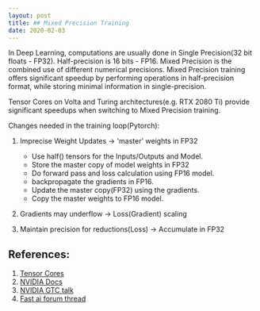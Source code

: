 ```yaml
---
layout: post
title: ## Mixed Precision Training
date: 2020-02-03
---
```


In Deep Learning, computations are usually done in Single Precision(32 bit floats - FP32). Half-precision is 16 bits - FP16.
Mixed Precision is the combined use of different numerical precisions. Mixed Precision training offers significant speedup
by performing operations in half-precision format, while storing minimal information in single-precision.

Tensor Cores on Volta and Turing architectures(e.g. RTX 2080 Ti) provide significant speedups when switching to Mixed 
Precision training. 

Changes needed in the training loop(Pytorch):

1. Imprecise Weight Updates -> 'master' weights in FP32

    * Use half() tensors for the Inputs/Outputs and Model.
    * Store the master copy of model weights in FP32
    * Do forward pass and loss calculation using FP16 model.
    * backpropagate the gradients in FP16.
    * Update the master copy(FP32) using the gradients.
    * Copy the master weights to FP16 model.

2. Gradients may underflow -> Loss(Gradient) scaling

3. Maintain precision for reductions(Loss) -> Accumulate in FP32


References:
-----------
1. [Tensor Cores](https://devblogs.nvidia.com/video-mixed-precision-techniques-tensor-cores-deep-learning)
2. [NVIDIA Docs](https://docs.nvidia.com/deeplearning/sdk/mixed-precision-training/index.html)
3. [NVIDIA GTC talk](http://on-demand.gputechconf.com/gtc-taiwan/2018/pdf/5-1_Internal%20Speaker_Michael%20Carilli_PDF%20For%20Sharing.pdf)
4. [Fast ai forum thread](https://forums.fast.ai/t/mixed-precision-training/20720)
